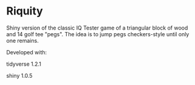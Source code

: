# Riquity

Shiny version of the classic IQ Tester game of a triangular block of wood and 14 golf tee "pegs".
The idea is to jump pegs checkers-style until only one remains.

Developed with:

tidyverse 1.2.1

shiny 1.0.5

